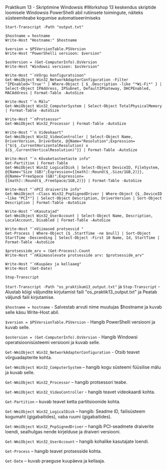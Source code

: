 Praktikum 13 - Skriptimine Windowsis
#Workshop 13 keskendus skriptide loomisele Windowsis PowerShelli abil rutiinsete toimingute, näiteks süsteemiteabe kogumise automatiseerimiseks

```
Start-Transcript -Path "output.txt"

$hostname = hostname 
Write-Host "Hostname:" $hostname

$version = $PSVersionTable.PSVersion
Write-Host "PowerShelli versioon: $version"

$osVersion = (Get-ComputerInfo).OsVersion
Write-Host "Windowsi versioon: $osVersion"

Write-Host "`nVõrgu konfiguratsioon"
Get-WmiObject Win32_NetworkAdapterConfiguration -Filter "IPEnabled='True'" | Where-Object { $_.Description -like "*Wi-Fi*" } | Select-Object IPAddress, IPSubnet, DefaultIPGateway, DHCPEnabled, MACAddress | Format-Table -AutoSize

Write-Host "`n Mälu"
Get-WmiObject Win32_ComputerSystem | Select-Object TotalPhysicalMemory | Format-Table -AutoSize

Write-Host "`nProtsessor"
Get-WmiObject Win32_Processor | Format-Table -AutoSize

Write-Host "`n Videokaart"
Get-WmiObject Win32_VideoController | Select-Object Name, DriverVersion, DriverDate, @{Name="Resolution";Expression={"$($_.CurrentHorizontalResolution) x $($_.CurrentVerticalResolution)"}} | Format-Table -AutoSize

Write-Host "`n Kõvaketasteetaste info"
Get-Partition | Format-Table
Get-WmiObject Win32_LogicalDisk | Select-Object DeviceID, FileSystem, @{Name="Size (GB)";Expression={[math]::Round($_.Size/1GB,2)}}, @{Name="FreeSpace (GB)";Expression={[math]::Round($_.FreeSpace/1GB,2)}} | Format-Table -AutoSize

Write-Host "`nPCI draiverite info"
Get-WmiObject –Class Win32_PnpSignedDriver | Where-Object {$_.DeviceID –like "PCI*"} | Select-Object Description, DriverVersion | Sort-Object Description | Format-Table -AutoSize

Write-Host "`nKasutajad"
Get-WmiObject Win32_UserAccount | Select-Object Name, Description, LocalAccount, Disabled | Format-Table -AutoSize

Write-Host "`nViimased protsessid "
Get-Process | Where-Object {$_.StartTime -ne $null} | Sort-Object StartTime -Descending | Select-Object -First 10 Name, Id, StartTime | Format-Table -AutoSize

$protsesside_arv = (Get-Process).Count
Write-Host "`nKäimasolevate protsesside arv: $protsesside_arv"

Write-Host "`nKuupäev ja kellaaeg"
Write-Host (Get-Date)

Stop-Transcript
```
``` Start-Transcript -Path "os_praktikum13_output.txt" ``` ja ```Stop-Transcript``` - Alustab kõigi väljundite kirjutamist faili "os_praktik13_output.txt" ja Peatab väljundi faili kirjutamise.

```$hostname = hostname``` - Salvestab arvuti nime muutujas $hostname ja kuvab selle käsu Write-Host abil.

```$version = $PSVersionTable.PSVersion``` - Hangib PowerShelli versiooni ja kuvab selle.

```$osVersion = (Get-ComputerInfo).OsVersion``` - Hangib Windowsi operatsioonisüsteemi versiooni ja kuvab selle.

```Get-WmiObject Win32_NetworkAdapterConfiguration``` - Otsib teavet võrguadapterite kohta.

```Get-WmiObject Win32_ComputerSystem``` – hangib kogu süsteemi füüsilise mälu ja kuvab selle.

```Get-WmiObject Win32_Processor``` – hangib protsessori teabe.

```Get-WmiObject Win32_VideoController``` - hangib teavet videokaardi kohta.

```Get-Partition``` – kuvab teavet ketta partitsioonide kohta.

```Get-WmiObject Win32_LogicalDisk``` – hangib: Seadme ID, failisüsteem kogumaht (gigabaitides), vaba ruumi (gigabaitides).

```Get-WmiObject Win32_PnpSignedDriver``` – hangib PCI-seadmete draiverite loendi, sealhulgas nende kirjelduse ja draiveri versiooni.

```Get-WmiObject Win32_UserAccount``` – hangib kohalike kasutajate loendi.

```Get-Process``` – hangib teavet protsesside kohta.

```Get-Date``` – kuvab praeguse kuupäeva ja kellaaja.
